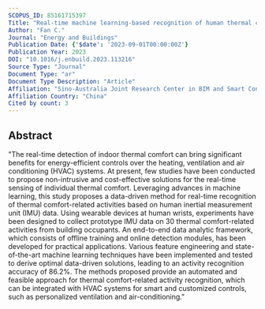 ```yaml
---
SCOPUS_ID: 85161715397
Title: "Real-time machine learning-based recognition of human thermal comfort-related activities using inertial measurement unit data"
Author: "Fan C."
Journal: "Energy and Buildings"
Publication Date: {'$date': '2023-09-01T00:00:00Z'}
Publication Year: 2023
DOI: "10.1016/j.enbuild.2023.113216"
Source Type: "Journal"
Document Type: "ar"
Document Type Description: "Article"
Affiliation: "Sino-Australia Joint Research Center in BIM and Smart Construction"
Affiliation Country: "China"
Cited by count: 3
---
```


## Abstract
"The real-time detection of indoor thermal comfort can bring significant benefits for energy-efficient controls over the heating, ventilation and air conditioning (HVAC) systems. At present, few studies have been conducted to propose non-intrusive and cost-effective solutions for the real-time sensing of individual thermal comfort. Leveraging advances in machine learning, this study proposes a data-driven method for real-time recognition of thermal comfort-related activities based on human inertial measurement unit (IMU) data. Using wearable devices at human wrists, experiments have been designed to collect prototype IMU data on 30 thermal comfort-related activities from building occupants. An end-to-end data analytic framework, which consists of offline training and online detection modules, has been developed for practical applications. Various feature engineering and state-of-the-art machine learning techniques have been implemented and tested to derive optimal data-driven solutions, leading to an activity recognition accuracy of 86.2%. The methods proposed provide an automated and feasible approach for thermal comfort-related activity recognition, which can be integrated with HVAC systems for smart and customized controls, such as personalized ventilation and air-conditioning."

